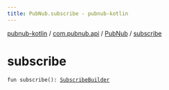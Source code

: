 ```yaml
---
title: PubNub.subscribe - pubnub-kotlin
---
```


[pubnub-kotlin](../../index.html) / [com.pubnub.api](../index.html) / [PubNub](index.html) / [subscribe](./subscribe.html)

# subscribe

`fun subscribe(): `[`SubscribeBuilder`](../../com.pubnub.api.builder/-subscribe-builder/index.html)